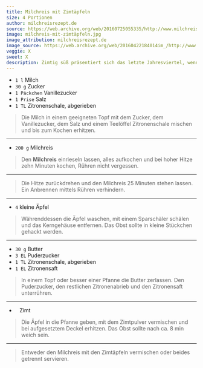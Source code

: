 ```yaml
---
title: Milchreis mit Zimtäpfeln
size: 4 Portionen
author: milchreisrezept.de
source: https://web.archive.org/web/20160725055335/http://www.milchreisrezept.de/milchreis-mit-zimtaepfeln/
image: milchreis-mit-zimtäpfeln.jpg
image_attribution: milchreisrezept.de
image_source: https://web.archive.org/web/20160422184014im_/http://www.milchreisrezept.de/wp-content/uploads/2012/11/Milchreis_Zimtaepfel1.jpg
veggie: X
sweet: X
description: Zimtig süß präsentiert sich das letzte Jahresviertel, wenn man an Spekulatius, Bratäpfel und Weihnachtskekse denkt. Wir präsentieren ein Milchreisrezept, das sich gut in diese Geschmacksregion einfügt.
---
```


* `1 l` Milch
* `30 g` Zucker
* `1 Päckchen` Vanillezucker
* `1 Prise` Salz
* `1 TL` Zitronenschale, abgerieben

> Die Milch in einem geeigneten Topf mit dem Zucker, dem Vanillezucker, dem Salz und einem Teelöffel Zitronenschale mischen und bis zum Kochen erhitzen.

---

* `200 g` Milchreis

> Den **Milchreis** einrieseln lassen, alles aufkochen und bei hoher Hitze zehn Minuten kochen, Rühren nicht vergessen.

---

> Die Hitze zurückdrehen und den Milchreis 25 Minuten stehen lassen. Ein Anbrennen mittels Rühren verhindern.

---

* `4` kleine Äpfel

> Währenddessen die Äpfel waschen, mit einem Sparschäler schälen und das Kerngehäuse entfernen. Das Obst sollte in kleine Stückchen gehackt werden.

---

* `30 g` Butter
* `3 EL` Puderzucker
* `1 TL` Zitronenschale, abgerieben
* `1 EL` Zitronensaft

> In einem Topf oder besser einer Pfanne die Butter zerlassen. Den Puderzucker, den restlichen Zitronenabrieb und den Zitronensaft unterrühren.

---

* ` ` Zimt

> Die Äpfel in die Pfanne geben, mit dem Zimtpulver vermischen und bei aufgesetztem Deckel erhitzen. Das Obst sollte nach ca. 8 min weich sein.

---

> Entweder den Milchreis mit den Zimtäpfeln vermischen oder beides getrennt servieren.
